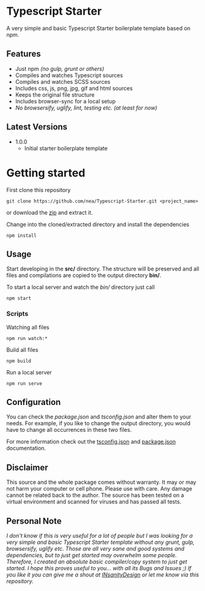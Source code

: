 # Typescript Starter
A very simple and basic Typescript Starter boilerplate template based on npm.

## Features
* Just npm *(no gulp, grunt or others)*
* Compiles and watches Typescript sources
* Compiles and watches SCSS sources
* Includes css, js, png, jpg, gif and html sources
* Keeps the original file structure
* Includes browser-sync for a local setup
* *No browsersify, uglify, lint, testing etc. (at least for now)*

## Latest Versions
* 1.0.0
  * Initial starter boilerplate template

# Getting started
First clone this repository
```
git clone https://github.com/nea/Typescript-Starter.git <project_name>
```
or download the [zip][1] and extract it.

Change into the cloned/extracted directory and install the dependencies
```
npm install
```
  
## Usage
Start developing in the **src/** directory. The structure will be preserved and all files and compilations are copied to the output directory **bin/**.

To start a local server and watch the *bin/* directory just call
```
npm start
```

### Scripts
Watching all files
```
npm run watch:*
```

Build all files
```
npm build
```

Run a local server
```
npm run serve
```

## Configuration
You can check the *package.json* and *tsconfig.json* and alter them to your needs. For example, if you like to change the output directory, you would have to change all occurrences in these two files.

For more information check out the [tsconfig.json][2] and [package.json][3] documentation.

## Disclaimer
This source and the whole package comes without warranty. It may or may not harm your computer or cell phone. Please use with care. Any damage cannot be related back to the author. The source has been tested on a virtual environment and scanned for viruses and has passed all tests.

## Personal Note
*I don't know if this is very useful for a lot of people but I was looking for a very simple and basic Typescript Starter template without any grunt, gulp, browsersify, uglify etc. Those are all very sane and good systems and dependencies, but to just get started may overwhelm some people. Therefore, I created an absolute basic compiler/copy system to just get started. I hope this proves useful to you... with all its Bugs and Issues ;) If you like it you can give me a shout at [INsanityDesign][1] or let me know via this repository.*

  [1]: https://github.com/nea/Typescript-Starter/archive/master.zip
  [2]: https://www.typescriptlang.org/docs/handbook/tsconfig-json.html
  [3]: https://docs.npmjs.com/files/package.json
